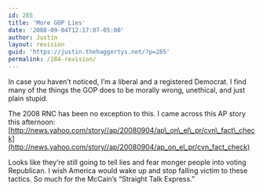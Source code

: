```yaml
---
id: 285
title: 'More GOP Lies'
date: '2008-09-04T12:17:07-05:00'
author: Justin
layout: revision
guid: 'https://justin.thehaggertys.net/?p=285'
permalink: /284-revision/
---
```


In case you haven’t noticed, I’m a liberal and a registered Democrat. I find many of the things the GOP does to be morally wrong, unethical, and just plain stupid.

The 2008 RNC has been no exception to this. I came across this AP story this afternoon:  
[http://news.yahoo.com/story//ap/20080904/ap\_on\_el\_pr/cvn\_fact\_check](http://news.yahoo.com/story//ap/20080904/ap_on_el_pr/cvn_fact_check)

Looks like they’re still going to tell lies and fear monger people into voting Republican. I wish America would wake up and stop falling victim to these tactics. So much for the McCain’s “Straight Talk Express.”
